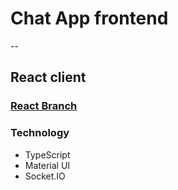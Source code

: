 # Chat App frontend

--

## React client

### [React Branch](https://github.com/cheneyni-451/chat-app-client/tree/react)

### Technology

- TypeScript
- Material UI
- Socket.IO

